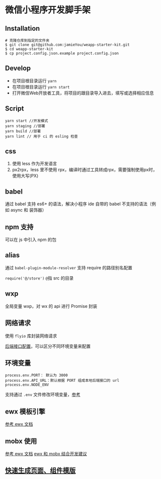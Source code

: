# 微信小程序开发脚手架

##  Installation

```
# 克隆仓库到指定的文件夹
$ git clone git@github.com:jamieYou/weapp-starter-kit.git
$ cd weapp-starter-kit
$ cp project.config.json.example project.config.json
```

## Develop
* 在项目根目录运行 `yarn`
* 在项目根目录运行 `yarn start`
* 打开微信Web开放者工具，将项目的跟目录导入进去，填写或选择相应信息

## Script
```
yarn start //开发模式
yarn staging //部署
yarn build //部署
yarn lint // 用于 ci 的 esling 检查
```

## css
1. 使用 less 作为开发语言
2. px2rpx，less 里不使用 rpx，编译时通过工具转成rpx，需要强制使用px时，使用大写(PX)

## babel 
通过 babel 支持 es6+ 的语法，解决小程序 ide 自带的 babel 不支持的语法（例如 async 和 装饰器）

## npm 支持
可以在 js 中引入 npm 的包

## alias
通过 `babel-plugin-module-resolver` 支持 require 的路径别名配置

`require('@/store')` `@`指 src 的目录

## wxp
全局变量 wxp，对 wx 的 api 进行 Promise 封装 

## 网络请求
使用 `flyio` 库封装网络请求

[后端接口配置](src/utils/env.js)，可以区分不同环境变量来配置

## 环境变量
```
process.env.PORT： 默认为 3000
process.env.API_URL：默认根据 PORT 组成本地后端接口的 url
process.env.NODE_ENV
```
支持通过 `.env` 文件修改环境变量，[参考](https://www.npmjs.com/package/node-env-file)

## ewx 模板引擎
[参考 ewx 文档](docs/ewx.md)

## mobx 使用
[参考 ewx 文档](docs/ewx.md)
[ewx 和 mobx 结合开发建议](docs/mobx.md)

## [快速生成页面、组件模版](docs/wx-template.md)

